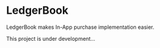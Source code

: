 # LedgerBook
LedgerBook makes In-App purchase implementation easier.

This project is under development...


